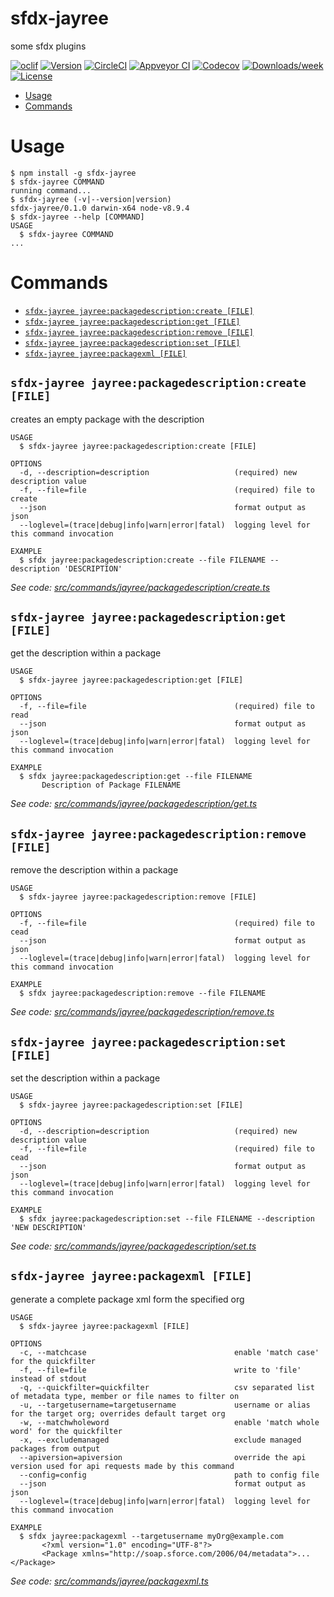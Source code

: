 sfdx-jayree
===========

some sfdx plugins

[![oclif](https://img.shields.io/badge/cli-oclif-brightgreen.svg)](https://oclif.io)
[![Version](https://img.shields.io/npm/v/sfdx-jayree.svg)](https://npmjs.org/package/sfdx-jayree)
[![CircleCI](https://circleci.com/gh/jayree/sfdx-jayree-plugin/tree/master.svg?style=shield)](https://circleci.com/gh/jayree/sfdx-jayree-plugin/tree/master)
[![Appveyor CI](https://ci.appveyor.com/api/projects/status/github/jayree/sfdx-jayree-plugin?branch=master&svg=true)](https://ci.appveyor.com/project/jayree/sfdx-jayree-plugin/branch/master)
[![Codecov](https://codecov.io/gh/jayree/sfdx-jayree-plugin/branch/master/graph/badge.svg)](https://codecov.io/gh/jayree/sfdx-jayree-plugin)
[![Downloads/week](https://img.shields.io/npm/dw/sfdx-jayree.svg)](https://npmjs.org/package/sfdx-jayree)
[![License](https://img.shields.io/npm/l/sfdx-jayree.svg)](https://github.com/jayree/sfdx-jayree-plugin/blob/master/package.json)

<!-- toc -->
* [Usage](#usage)
* [Commands](#commands)
<!-- tocstop -->
# Usage
<!-- usage -->
```sh-session
$ npm install -g sfdx-jayree
$ sfdx-jayree COMMAND
running command...
$ sfdx-jayree (-v|--version|version)
sfdx-jayree/0.1.0 darwin-x64 node-v8.9.4
$ sfdx-jayree --help [COMMAND]
USAGE
  $ sfdx-jayree COMMAND
...
```
<!-- usagestop -->
# Commands
<!-- commands -->
* [`sfdx-jayree jayree:packagedescription:create [FILE]`](#sfdx-jayree-jayreepackagedescriptioncreate-file)
* [`sfdx-jayree jayree:packagedescription:get [FILE]`](#sfdx-jayree-jayreepackagedescriptionget-file)
* [`sfdx-jayree jayree:packagedescription:remove [FILE]`](#sfdx-jayree-jayreepackagedescriptionremove-file)
* [`sfdx-jayree jayree:packagedescription:set [FILE]`](#sfdx-jayree-jayreepackagedescriptionset-file)
* [`sfdx-jayree jayree:packagexml [FILE]`](#sfdx-jayree-jayreepackagexml-file)

## `sfdx-jayree jayree:packagedescription:create [FILE]`

creates an empty package with the description

```
USAGE
  $ sfdx-jayree jayree:packagedescription:create [FILE]

OPTIONS
  -d, --description=description                   (required) new description value
  -f, --file=file                                 (required) file to create
  --json                                          format output as json
  --loglevel=(trace|debug|info|warn|error|fatal)  logging level for this command invocation

EXAMPLE
  $ sfdx jayree:packagedescription:create --file FILENAME --description 'DESCRIPTION'
```

_See code: [src/commands/jayree/packagedescription/create.ts](https://github.com/jayree/sfdx-jayree-plugin/blob/v0.1.0/src/commands/jayree/packagedescription/create.ts)_

## `sfdx-jayree jayree:packagedescription:get [FILE]`

get the description within a package

```
USAGE
  $ sfdx-jayree jayree:packagedescription:get [FILE]

OPTIONS
  -f, --file=file                                 (required) file to read
  --json                                          format output as json
  --loglevel=(trace|debug|info|warn|error|fatal)  logging level for this command invocation

EXAMPLE
  $ sfdx jayree:packagedescription:get --file FILENAME
       Description of Package FILENAME
```

_See code: [src/commands/jayree/packagedescription/get.ts](https://github.com/jayree/sfdx-jayree-plugin/blob/v0.1.0/src/commands/jayree/packagedescription/get.ts)_

## `sfdx-jayree jayree:packagedescription:remove [FILE]`

remove the description within a package

```
USAGE
  $ sfdx-jayree jayree:packagedescription:remove [FILE]

OPTIONS
  -f, --file=file                                 (required) file to cead
  --json                                          format output as json
  --loglevel=(trace|debug|info|warn|error|fatal)  logging level for this command invocation

EXAMPLE
  $ sfdx jayree:packagedescription:remove --file FILENAME
```

_See code: [src/commands/jayree/packagedescription/remove.ts](https://github.com/jayree/sfdx-jayree-plugin/blob/v0.1.0/src/commands/jayree/packagedescription/remove.ts)_

## `sfdx-jayree jayree:packagedescription:set [FILE]`

set the description within a package

```
USAGE
  $ sfdx-jayree jayree:packagedescription:set [FILE]

OPTIONS
  -d, --description=description                   (required) new description value
  -f, --file=file                                 (required) file to cead
  --json                                          format output as json
  --loglevel=(trace|debug|info|warn|error|fatal)  logging level for this command invocation

EXAMPLE
  $ sfdx jayree:packagedescription:set --file FILENAME --description 'NEW DESCRIPTION'
```

_See code: [src/commands/jayree/packagedescription/set.ts](https://github.com/jayree/sfdx-jayree-plugin/blob/v0.1.0/src/commands/jayree/packagedescription/set.ts)_

## `sfdx-jayree jayree:packagexml [FILE]`

generate a complete package xml form the specified org

```
USAGE
  $ sfdx-jayree jayree:packagexml [FILE]

OPTIONS
  -c, --matchcase                                 enable 'match case' for the quickfilter
  -f, --file=file                                 write to 'file' instead of stdout
  -q, --quickfilter=quickfilter                   csv separated list of metadata type, member or file names to filter on
  -u, --targetusername=targetusername             username or alias for the target org; overrides default target org
  -w, --matchwholeword                            enable 'match whole word' for the quickfilter
  -x, --excludemanaged                            exclude managed packages from output
  --apiversion=apiversion                         override the api version used for api requests made by this command
  --config=config                                 path to config file
  --json                                          format output as json
  --loglevel=(trace|debug|info|warn|error|fatal)  logging level for this command invocation

EXAMPLE
  $ sfdx jayree:packagexml --targetusername myOrg@example.com
       <?xml version="1.0" encoding="UTF-8"?>
       <Package xmlns="http://soap.sforce.com/2006/04/metadata">...</Package>
```

_See code: [src/commands/jayree/packagexml.ts](https://github.com/jayree/sfdx-jayree-plugin/blob/v0.1.0/src/commands/jayree/packagexml.ts)_
<!-- commandsstop -->
